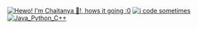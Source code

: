 [![Hewo! I'm Chaitanya 👾!,  hows it going :0](https://pimp-my-readme.webapp.io/pimp-my-readme/wavy-banner?subtitle=%20hows%20it%20going%20%3A0&title=Hewo%21%20I%27m%20Chaitanya%20%F0%9F%91%BE%21)](https://pimp-my-readme.webapp.io)
[![i code sometimes ](https://pimp-my-readme.webapp.io/pimp-my-readme/sliding-text?emojis=23f3&text=%2520%2520%2520%2520i%2520code%2520sometimes%2520)](https://pimp-my-readme.webapp.io)
[![Java_Python_C++](https://pimp-my-readme.webapp.io/pimp-my-readme/technology?technology=Java_Python_C%2B%2B)](https://pimp-my-readme.webapp.io)
